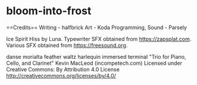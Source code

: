# bloom-into-frost

==Credits==
Writing - halfbrick
Art - Koda
Programming, Sound - Parsely

Ice Spirit Hiss by Luna.
Typewriter SFX obtained from https://zapsplat.com.
Various SFX obtained from https://freesound.org.

danse morialta
feather waltz
harlequin
immersed
terminal
"Trio for Piano, Cello, and Clarinet" Kevin MacLeod (incompetech.com)
Licensed under Creative Commons: By Attribution 4.0 License
http://creativecommons.org/licenses/by/4.0/